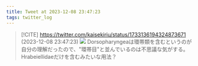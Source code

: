 ```yaml
---
title: Tweet at 2023-12-08 23:47:23
tags: twitter_log
---
```


> [!CITE] https://twitter.com/kaisekiriu/status/1733136194324873671 (2023-12-08 23:47:23)
> ![](https://twitter.com/kaisekiriu/status/1733136194324873671)
> Dorsopharyngeaは環帯類を含むというのが自分の理解だったので、"環帯目"と並んでいるのは不思議な気がする。Hrabeiellidaeだけを含むみたいな用法？
